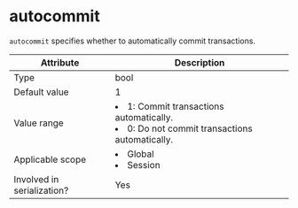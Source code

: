 # autocommit

`autocommit` specifies whether to automatically commit transactions.

| **Attribute** | **Description** |
|---------|------------------------------------------------------------------------------------------------------------|
| Type | bool |
| Default value | 1 |
| Value range | <li> 1: Commit transactions automatically.   <li> 0: Do not commit transactions automatically. |
| Applicable scope | <li> Global   <li> Session |
| Involved in serialization? | Yes |
